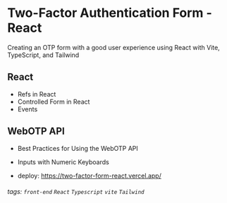 # Two-Factor Authentication Form - React

Creating an OTP form with a good user experience using React with Vite, TypeScript, and Tailwind

## React

- Refs in React
- Controlled Form in React
- Events

## WebOTP API

- Best Practices for Using the WebOTP API
- Inputs with Numeric Keyboards

- deploy: https://two-factor-form-react.vercel.app/

###### tags: `front-end` `React` `Typescript` `vite` `Tailwind`

